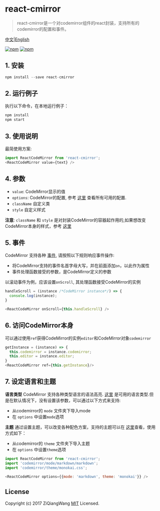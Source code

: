 # react-cmirror

> react-cmirror是一个对codemirror组件的react封装，支持所有的codemirror的配置和事件。

[中文](README_zh.md)|[English](README.md)

[![npm](https://img.shields.io/npm/v/react-cmirror.svg)](https://www.npmjs.com/package/jest-canvas-mock)
[![npm](https://img.shields.io/npm/dm/react-cmirror.svg)](https://www.npmjs.com/package/react-cmirror)

## 1. 安装

```js
npm install --save react-cmirror
```

## 2. 运行例子

执行以下命令，在本地运行例子：

```js
npm install
npm start
```

## 3. 使用说明

最简使用方案:

```js
import ReactCodeMirror from 'react-cmirror';
<ReactCodeMirror value={text} />
```

## 4. 参数

- `value`:  CodeMirror显示的值
- `options`:  CodeMirror的配置, 参考 [ 这里](http://codemirror.net/doc/manual.html#config) 查看所有可用的配置.
- `className`  自定义类
- `style`  自定义样式

**注意**: `className` 和 `style` 是对封装CodeMirror的容器起作用的,如果想改变CodeMirror本身的样式，参考 [这里](http://codemirror.net/doc/manual.html#styling)

## 5. 事件

CodeMirror 支持各种 [事件](https://codemirror.net/doc/manual.html#events), 请按照以下规则响应事件操作:

- 将CodeMirror支持的事件名首字母大写，并在前面添加`on`，以此作为属性
- 事件处理函数接受的参数，是CodeMirror定义的参数

以滚动事件为例，应该设置`onScroll`, 其处理函数接受CodeMirror的实例

```js
handleScroll = (instance /*CodeMirror instance*/) => {
  console.log(instance);
}

<ReactCodeMirror onScroll={this.handleScroll} />
```

## 6. 访问CodeMirror本身

可以通过使用`ref`获得CodeMirror的实例`editor`和CodeMirror对象`codemirror`

```js
getInstance = (instance) => {
  this.codemirror = instance.codemirror;
  this.editor = instance.editor;
}
<ReactCodeMirror ref={this.getInstance}/>
```

## 7. 设定语言和主题

**语言类型**
CodeMirror 支持各种类型语言的语法高亮.  [这里](https://codemirror.net/mode/) 是可用的语言类型.但是在默认情况下，没有设置该参数，可以通过以下方式来支持:

- 从codemirror的 `mode` 文件夹下导入mode
- 在 `options` 中设置`mode`选项

**主题**
通过设置主题，可以改变各种配色方案，支持的主题可以在 [这里](http://codemirror.net/demo/theme.html)查看，使用方式如下：

- 从codemirror的 `theme` 文件夹下导入主题
- 在 `options` 中设置`theme`选项

```js
import ReactCodeMirror from 'react-cmirror';
import 'codemirror/mode/markdown/markdown';
import 'codemirror/theme/monokai.css';

<ReactCodeMirror options={{mode: 'markdown', theme: 'monokai'}} />
```

## License

Copyright (c) 2017 ZiQiangWang [MIT](https://github.com/ZiQiangWang/react-cmirror/blob/master/LICENSE) Licensed.
